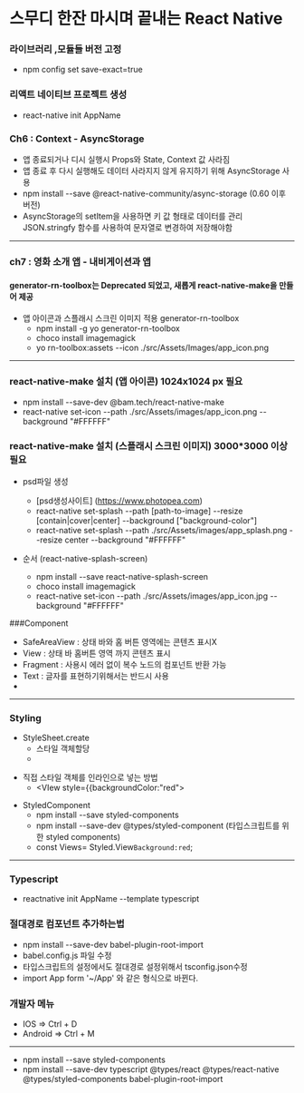 # 스무디 한잔 마시며 끝내는 React Native

### 라이브러리 ,모듈들 버전 고정
- npm config set save-exact=true

### 리액트 네이티브 프로젝트 생성
- react-native init AppName

### Ch6 : Context - AsyncStorage
- 앱 종료되거나 디시 실행시 Props와 State, Context 값 사라짐
- 앱 종료 후 다시 실행해도 데이터 사라지지 않게 유지하기 위해 AsyncStorage 사용
- npm install --save @react-native-community/async-storage  (0.60 이후 버전)
- AsyncStorage의 setItem을 사용하면 키 값 형태로 데이터를 관리 JSON.stringfy 함수를 사용하여 문자열로 변경하여 저장해야함

<hr/>

### ch7 : 영화 소개 앱 - 내비게이션과 앱
#### generator-rn-toolbox는 Deprecated 되었고, 새롭게 react-native-make을 만들어 제공
* 앱 아이콘과 스플래시 스크린 이미지 적용 generator-rn-toolbox
  * npm install -g yo generator-rn-toolbox
  * choco install imagemagick
  * yo rn-toolbox:assets --icon ./src/Assets/Images/app_icon.png

<hr/>

###  react-native-make 설치  (앱 아이콘) 1024x1024 px 필요
  * npm install --save-dev @bam.tech/react-native-make
  * react-native set-icon --path ./src/Assets/images/app_icon.png --background "#FFFFFF"

###  react-native-make 설치  (스플래시 스크린 이미지) 3000*3000 이상 필요
* psd파일 생성
  * [psd생성사이트] (https://www.photopea.com)
  * react-native set-splash --path [path-to-image] --resize [contain|cover|center] --background ["background-color"]
  * react-native set-splash --path ./src/Assets/images/app_splash.png --resize center --background "#FFFFFF"
  
* 순서 (react-native-splash-screen)
  * npm install --save react-native-splash-screen
  * choco install imagemagick
  * react-native set-icon --path ./src/Assets/images/app_icon.jpg --background "#FFFFFF"
  
###Component

- SafeAreaView : 상태 바와 홈 버튼 영역에는 콘텐츠 표시X
- View : 상태 바 홈버튼 영역 까지 콘텐츠 표시
- Fragment : 사용시 에러 없이 복수 노드의 컴포넌트 반환 가능
- Text : 글자를 표현하기위해서는 반드시 사용
- 
<hr/>

### Styling
* StyleSheet.create
  * 스타일 객체할당
  * <View style={style.container}>
 
+ 직접 스타일 객체를 인라인으로 넣는 방법
  + <VIew style={{backgroundColor:"red">

* StyledComponent
  * npm install --save styled-components
  * npm install --save-dev @types/styled-component (타입스크립트를 위한 styled components)
  * const Views= Styled.View`Background:red`;
  
<hr/>

### Typescript
- reactnative init AppName --template typescript
  
### 절대경로 컴포넌트 추가하는법
- npm install --save-dev babel-plugin-root-import
- babel.config.js 파일 수정
- 타입스크립트의 설정에서도 절대경로 설정위해서 tsconfig.json수정
- import App form '~/App' 와 같은 형식으로 바뀐다.

### 개발자 메뉴
- IOS => Ctrl + D
- Android => Ctrl + M

<hr/>

- npm install --save styled-components
- npm install --save-dev typescript @types/react @types/react-native @types/styled-components babel-plugin-root-import
